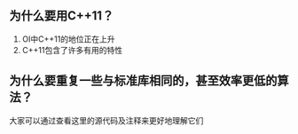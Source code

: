 ## 为什么要用C++11？
1. OI中C++11的地位正在上升
2. C++11包含了许多有用的特性
## 为什么要重复一些与标准库相同的，甚至效率更低的算法？
大家可以通过查看这里的源代码及注释来更好地理解它们
